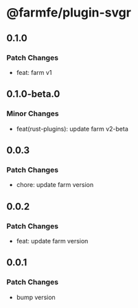 # @farmfe/plugin-svgr

## 0.1.0

### Patch Changes

- feat: farm v1

## 0.1.0-beta.0

### Minor Changes

- feat(rust-plugins): update farm v2-beta

## 0.0.3

### Patch Changes

- chore: update farm version

## 0.0.2

### Patch Changes

- feat: update farm version

## 0.0.1

### Patch Changes

- bump version
